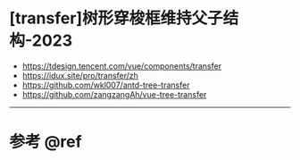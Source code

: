# [transfer]树形穿梭框维持父子结构-2023

- https://tdesign.tencent.com/vue/components/transfer
- https://idux.site/pro/transfer/zh
- https://github.com/wkl007/antd-tree-transfer
- https://github.com/zangzangAh/vue-tree-transfer

---

# 参考 @ref